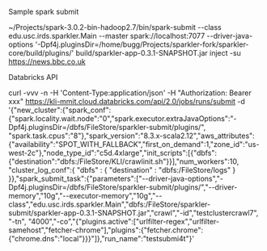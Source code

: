 Sample spark submit

 ~/Projects/spark-3.0.2-bin-hadoop2.7/bin/spark-submit --class edu.usc.irds.sparkler.Main --master spark://localhost:7077 --driver-java-options '-Dpf4j.pluginsDir=/home/bugg/Projects/sparkler-fork/sparkler-core/build/plugins/' build/sparkler-app-0.3.1-SNAPSHOT.jar inject -su https://news.bbc.co.uk

Databricks API

curl -vvv -n -H 'Content-Type:application/json' -H "Authorization: Bearer xxx" https://kli-mmit.cloud.databricks.com/api/2.0/jobs/runs/submit -d '{"new_cluster":{"spark_conf":{"spark.locality.wait.node":"0","spark.executor.extraJavaOptions":"-Dpf4j.pluginsDir=/dbfs/FileStore/sparkler-submit/plugins/", "spark.task.cpus":"8"},"spark_version":"8.3.x-scala2.12","aws_attributes":{"availability":"SPOT_WITH_FALLBACK","first_on_demand":1,"zone_id":"us-west-2c"},"node_type_id":"c5d.4xlarge","init_scripts":[{"dbfs":{"destination":"dbfs:/FileStore/KLI/crawlinit.sh"}}],"num_workers":10, "cluster_log_conf":{ "dbfs" : { "destination" : "dbfs:/FileStore/logs" } }},"spark_submit_task":{"parameters":["--driver-java-options","-Dpf4j.pluginsDir=/dbfs/FileStore/sparkler-submit/plugins/","--driver-memory","10g","--executor-memory","10g","--class","edu.usc.irds.sparkler.Main","dbfs:/FileStore/sparkler-submit/sparkler-app-0.3.1-SNAPSHOT.jar","crawl","-id","testclustercrawl7", "-tn", "4000","-co","{\"plugins.active\":[\"urlfilter-regex\",\"urlfilter-samehost\",\"fetcher-chrome\"],\"plugins\":{\"fetcher.chrome\":{\"chrome.dns\":\"local\"}}}"]},"run_name":"testsubmi4t"}'

